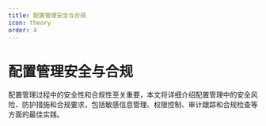 ```yaml
---
title: 配置管理安全与合规
icon: theory
order: 4
---
```


# 配置管理安全与合规

配置管理过程中的安全性和合规性至关重要，本文将详细介绍配置管理中的安全风险、防护措施和合规要求，包括敏感信息管理、权限控制、审计跟踪和合规检查等方面的最佳实践。
